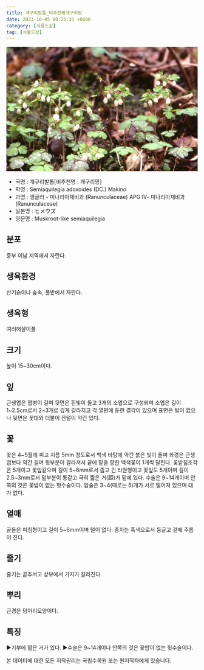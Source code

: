 ```yaml
---
title: 개구리발톱_비추천명개구리망
date: 2023-10-05 00:25:31 +0800
category: [식물도감]
tag: [식물도감]
---
```




![개구리발톱[비추천명 : 개구리망]](/assets/img/fileUpload/plants/basic/Ranunculaceae/Semiaquilegia/14192/1_th2.JPG)
- 국명 : 개구리발톱[비추천명 : 개구리망]
- 학명 : Semiaquilegia adoxoides (DC.) Makino
- 과명 : 앵글러 - 미나리아재비과 (Ranunculaceae) APG Ⅳ- 미나리아재비과 (Ranunculaceae)
- 일본명 : ヒメウズ
- 영문명 : Muskroot-like semiaquilegia


## 분포
중부 이남 지역에서 자란다.
## 생육환경
산기슭이나 숲속, 풀밭에서 자란다.
## 생육형
여러해살이풀
## 크기
높이 15~30cm이다.
## 잎
근생엽은 엽병이 길며 뒷면은 흰빛이 돌고 3개의 소엽으로 구성되며 소엽은 길이 1~2.5cm로서 2~3개로 깊게 갈라지고 각 열편에 둔한 결각이 있으며 표면은 털이 없으나 뒷면은 꽃대와 더불어 잔털이 약간 있다.
## 꽃
꽃은 4~5월에 피고 지름 5mm 정도로서 백색 바탕에 약간 붉은 빛이 돌며 화경은 근생엽보다 약간 길며 윗부분이 갈라져서 끝에 밑을 향한 백색꽃이 1개씩 달린다. 꽃받침조각은 5개이고 꽃잎같으며 길이 5~6mm로서 좁고 긴 타원형이고 꽃잎도 5개이며 길이 2.5~3mm로서 밑부분이 통같고 극히 짧은 거(距)가 밑에 있다. 수술은 9~14개이며 안쪽의 것은 꽃밥이 없는 헛수술이다. 암술은 3~4(때로는 5)개가 서로 떨어져 있으며 대가 없다.
## 열매
골돌은 피침형이고 길이 5~6mm이며 털이 없다. 종자는 흑색으로서 둥글고 겉에 주름이 진다.
## 줄기
줄기는 곧추서고 상부에서 가지가 갈라진다.
## 뿌리
근경은 덩어리모양이다.
## 특징
▶기부에 짧은 거가 있다.
▶수술은 9~14개이나 안쪽의 것은 꽃밥이 없는 헛수술이다.






본 데이터에 대한 모든 저작권리는 국립수목원 또는 원저작자에게 있습니다.
